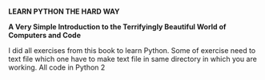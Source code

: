 **LEARN PYTHON THE HARD WAY**

**A Very Simple Introduction to the Terrifyingly Beautiful World of Computers and Code**

I did all exercises from this book to learn Python. Some of exercise need to text file which one have to make text file in same directory in which you are working. All code in Python 2
